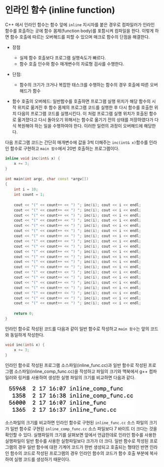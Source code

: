 # 인라인 함수 (inline function)

C++ 에서 인라인 함수는 함수 앞에 ```inline``` 지시자를 붙은 경우로 컴파일러가 인라인 함수를 호출하는 곳에 함수 몸제(function body)를 포함시켜 컴파일을 한다. 
이렇게 하면 함수 호출에 따르는 오버해드를 피할 수 있으며 매크로 함수의 단점을 해결한다. 

* 장점
  - 실제 함수 호출보다 프로그램 실행속도가 빠르다.
  - 함수 호출 인수와 함수 매개변수의 자료형 검사를 수행한다.
   
* 단점: 
  - 함수의 크기가 크거나 복잡한 태스크를 수행하는 함수의 경우 호출에 따른 오버해드가 함수 

- 함수 호출의 오버헤드: 일반함수를 호출하면 프로그램 실행 위치가 해당 함수의 시작 위치로 옮겨진 후 함수 몸체의 프로그램 코드를 실행한 후 다시 함수를 호출한 위치 다음의 프로그램 코드를 실행시킨다. 
이 처럼 프로그램 실행 위치가 호출된 함수로 옮겨졌다고 다시 돌아오기 위해서는 함수로 옮기기 전의 상태를 저장하였다가 다식 복원해야 하는 일을 수행하여야 한다. 이러한 일련의 과정이 오버해드에 해당한다.

다음 프로그램 코드는 간단히 매개변수에 값을 3씩 더해주는 ```inc(int& x)```함수를 인라인 함수로 구현하고 ```main 함수```에서 20번 호출하는 프로그램이다. 

```c++
inline void inc(int& x) {
	x += 3;
}

int main(int argc, char const *argv[])
{
	int i = 10;
	int count = 1;

	cout << "(" << count++ << ") "; inc(i); cout << i << endl;
	cout << "(" << count++ << ") "; inc(i); cout << i << endl;
	cout << "(" << count++ << ") "; inc(i); cout << i << endl;
	cout << "(" << count++ << ") "; inc(i); cout << i << endl;
	cout << "(" << count++ << ") "; inc(i); cout << i << endl;
	cout << "(" << count++ << ") "; inc(i); cout << i << endl;
	cout << "(" << count++ << ") "; inc(i); cout << i << endl;
	cout << "(" << count++ << ") "; inc(i); cout << i << endl;
	cout << "(" << count++ << ") "; inc(i); cout << i << endl;
	cout << "(" << count++ << ") "; inc(i); cout << i << endl;
	cout << "(" << count++ << ") "; inc(i); cout << i << endl;
	cout << "(" << count++ << ") "; inc(i); cout << i << endl;
	cout << "(" << count++ << ") "; inc(i); cout << i << endl;
	cout << "(" << count++ << ") "; inc(i); cout << i << endl;
	cout << "(" << count++ << ") "; inc(i); cout << i << endl;
	cout << "(" << count++ << ") "; inc(i); cout << i << endl;
	cout << "(" << count++ << ") "; inc(i); cout << i << endl;
	cout << "(" << count++ << ") "; inc(i); cout << i << endl;
	cout << "(" << count++ << ") "; inc(i); cout << i << endl;
	cout << "(" << count++ << ") "; inc(i); cout << i << endl;

	return 0;
}
```
인라인 함수로 작성된 코드를 다음과 같이 일반 함수로 작성하고 ```main 함수```는 앞의 코드와 동일하게 작성한다.
```c++
void inc(int& x) {
	x += 3;
}
```
인라인 함수로 작성된 프로그램 소스파일(inline_func.cc)과 일반 함수로 작성된 프로그램 소스파일(inline_comp_func.cc)을 작성하고 
파일의 크기와 맥북에서 g++ 컴파일러와 링커를 사용하여 생성한 실행 파일의 크기를 비교하면 다음과 같다.

<img src=./inline_func.png>

소스파일의 크기를 비교하면 인라인 함수로 구현된 ```inline_func.cc``` 소스 파일의 크기가 일반 함수로 구현된 ```inline_comp_func.cc``` 소스 파일보다 7 바이트 더 크다는 것을 확인할 수 있다.
실행파일의 크기를 살펴보면 앞에서 언급한데로 인라인 함수를 사용한 실행파일이 일반 함수를 사용한 실항파일보다 크가가 더 크다. 일반 함수로 작성된 프로그램의 경우 일반 함수에 대한 기계어 코드가 한번 생성되고 호출되는 형태인 반면 인라인 함수의 코드로 작성된 프로그램의 경우 인라인 함수의 코드가 함수 호출 부분에 복사하여 실행 코드를 생성하기 때문이다. 




